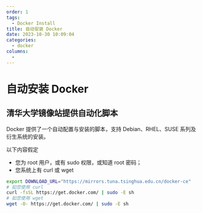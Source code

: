 ```yaml
---
order: 1
tags: 
  - Docker Install
title: 自动安装 Docker
date: 2023-10-30 10:09:04
categories: 
  - docker
columns: 
  - 
---
```


# 自动安装 Docker

## 清华大学镜像站提供自动化脚本

Docker 提供了一个自动配置与安装的脚本，支持 Debian、RHEL、SUSE 系列及衍生系统的安装。

以下内容假定

- 您为 root 用户，或有 sudo 权限，或知道 root 密码；
- 您系统上有 curl 或 wget

```bash
export DOWNLOAD_URL="https://mirrors.tuna.tsinghua.edu.cn/docker-ce"
# 如您使用 curl
curl -fsSL https://get.docker.com/ | sudo -E sh
# 如您使用 wget
wget -O- https://get.docker.com/ | sudo -E sh
```
